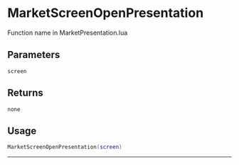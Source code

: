 # MarketScreenOpenPresentation
Function name in MarketPresentation.lua
## Parameters
`screen`
## Returns
`none`
## Usage
```lua
MarketScreenOpenPresentation(screen)
```
---
